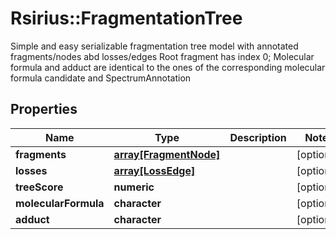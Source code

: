 # Rsirius::FragmentationTree

Simple and easy serializable fragmentation tree model with annotated fragments/nodes abd losses/edges  Root fragment has index 0;  Molecular formula and adduct are identical to the ones of the corresponding molecular formula candidate and SpectrumAnnotation

## Properties
Name | Type | Description | Notes
------------ | ------------- | ------------- | -------------
**fragments** | [**array[FragmentNode]**](FragmentNode.md) |  | [optional] 
**losses** | [**array[LossEdge]**](LossEdge.md) |  | [optional] 
**treeScore** | **numeric** |  | [optional] 
**molecularFormula** | **character** |  | [optional] 
**adduct** | **character** |  | [optional] 


